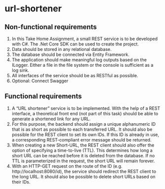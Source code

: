 # url-shortener

## Non-functional requirements

1. In this Take Home Assignment, a small REST service is to be developed with C#. The
.Net Core SDK can be used to create the project.
2. Data should be stored in any relational database.
3. The database should be connected via Entity Framework.
4. The application should make meaningful log outputs based on the ILogger. Either a file in the file system or the console is sufficient as a log sink.
5. All interfaces of the service should be as RESTful as possible.
6. Optional: Connect Swagger

## Functional requirements

1. A “URL shortener” service is to be implemented. With the help of a REST interface, a theoretical front end (not part of this task) should be able to generate a shortened link for any URL.
2. For this purpose, the backend should assign a unique alphanumeric ID that is as short
as possible to each transferred URL. It should also be possible for the REST client to
set its own IDs. If this ID is already in use, a corresponding REST-compliant error
message should be returned.
3. When creating a new Short-URL, the REST client should also offer the option of
specifying a time-to-live (TTL). This determines how long a short URL can be reached
before it is deleted from the database. If no TTL is parameterized in the request, the
short URL will remain forever.
4. With an HTTP-GET request on the route of the ID (e.g. http://localhost:8080/id), the
service should redirect the REST client to the long URL. It should also be possible to
delete short URLs based on their IDs.